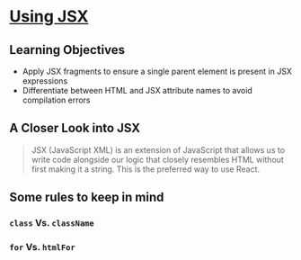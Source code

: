 # [Using JSX](https://login.codingdojo.com/m/754/16722/124551)

## Learning Objectives

- Apply JSX fragments to ensure a single parent element is present in JSX expressions
- Differentiate between HTML and JSX attribute names to avoid compilation errors

## A Closer Look into JSX

>JSX (JavaScript XML) is an extension of JavaScript that allows us to write code alongside our logic that closely resembles HTML without first making it a string. This is the preferred way to use React.

## Some rules to keep in mind

### `class` Vs. `className`

### `for` Vs. `htmlFor`

